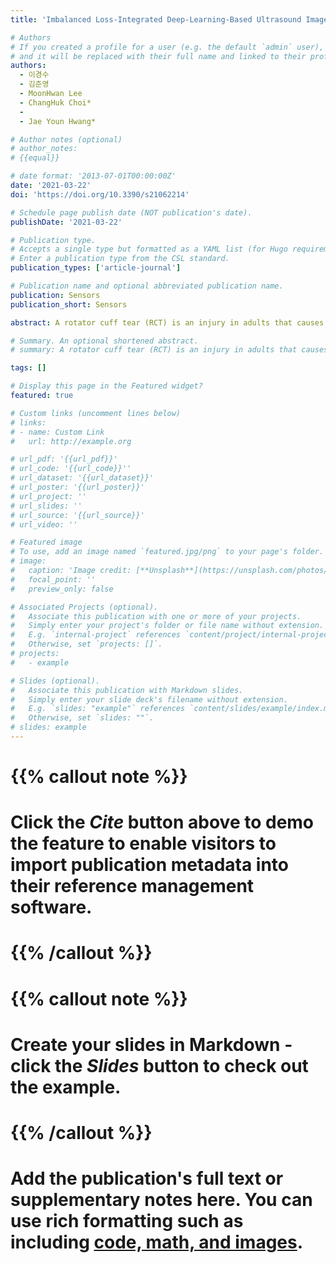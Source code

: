 ```yaml
---
title: 'Imbalanced Loss-Integrated Deep-Learning-Based Ultrasound Image Analysis for Diagnosis of Rotator-Cuff Tear'

# Authors
# If you created a profile for a user (e.g. the default `admin` user), write the username (folder name) here
# and it will be replaced with their full name and linked to their profile.
authors:
  - 이경수
  - 김준영
  - MoonHwan Lee
  - ChangHuk Choi*
  - 
  - Jae Youn Hwang*

# Author notes (optional)
# author_notes:
# {{equal}}

# date format: '2013-07-01T00:00:00Z'
date: '2021-03-22'
doi: 'https://doi.org/10.3390/s21062214'

# Schedule page publish date (NOT publication's date).
publishDate: '2021-03-22'

# Publication type.
# Accepts a single type but formatted as a YAML list (for Hugo requirements).
# Enter a publication type from the CSL standard.
publication_types: ['article-journal']

# Publication name and optional abbreviated publication name.
publication: Sensors
publication_short: Sensors

abstract: A rotator cuff tear (RCT) is an injury in adults that causes difficulty in moving, weakness, and pain. Only limited diagnostic tools such as magnetic resonance imaging (MRI) and ultrasound Imaging (UI) systems can be utilized for an RCT diagnosis. Although UI offers comparable performance at a lower cost to other diagnostic instruments such as MRI, speckle noise can occur the degradation of the image resolution. Conventional vision-based algorithms exhibit inferior performance for the segmentation of diseased regions in UI. In order to achieve a better segmentation for diseased regions in UI, deep-learning-based diagnostic algorithms have been developed. However, it has not yet reached an acceptable level of performance for application in orthopedic surgeries. In this study, we developed a novel end-to-end fully convolutional neural network, denoted as Segmentation Model Adopting a pRe-trained Classification Architecture (SMART-CA), with a novel integrated on positive loss function (IPLF) to accurately diagnose the locations of RCT during an orthopedic examination using UI. Using the pre-trained network, SMART-CA can extract remarkably distinct features that cannot be extracted with a normal encoder. Therefore, it can improve the accuracy of segmentation. In addition, unlike other conventional loss functions, which are not suited for the optimization of deep learning models with an imbalanced dataset such as the RCT dataset, IPLF can efficiently optimize the SMART-CA. Experimental results have shown that SMART-CA offers an improved precision, recall, and dice coefficient of 0.604% (+38.4%), 0.942% (+14.0%) and 0.736% (+38.6%) respectively. The RCT segmentation from a normal ultrasound image offers the improved precision, recall, and dice coefficient of 0.337% (+22.5%), 0.860% (+15.8%) and 0.484% (+28.5%), respectively, in the RCT segmentation from an ultrasound image with severe speckle noise. The experimental results demonstrated the IPLF outperforms other conventional loss functions, and the proposed SMART-CA optimized with the IPLF showed better performance than other state-of-the-art networks for the RCT segmentation with high robustness to speckle noise.

# Summary. An optional shortened abstract.
# summary: A rotator cuff tear (RCT) is an injury in adults that causes difficulty in moving, weakness, and pain. Only limited diagnostic tools such as magnetic resonance imaging (MRI) and ultrasound Imaging (UI) systems can be utilized for an RCT diagnosis. Although UI offers comparable performance at a lower cost to other diagnostic instruments such as MRI, speckle noise can occur the degradation of the image resolution. Conventional vision-based algorithms exhibit inferior performance for the segmentation of diseased regions in UI. In order to achieve a better segmentation for diseased regions in UI, deep-learning-based diagnostic algorithms have been developed. However, it has not yet reached an acceptable level of performance for application in orthopedic surgeries. In this study, we developed a novel end-to-end fully convolutional neural network, denoted as Segmentation Model Adopting a pRe-trained Classification Architecture (SMART-CA), with a novel integrated on positive loss function (IPLF) to accurately diagnose the locations of RCT during an orthopedic examination using UI. Using the pre-trained network, SMART-CA can extract remarkably distinct features that cannot be extracted with a normal encoder. Therefore, it can improve the accuracy of segmentation. In addition, unlike other conventional loss functions, which are not suited for the optimization of deep learning models with an imbalanced dataset such as the RCT dataset, IPLF can efficiently optimize the SMART-CA. Experimental results have shown that SMART-CA offers an improved precision, recall, and dice coefficient of 0.604% (+38.4%), 0.942% (+14.0%) and 0.736% (+38.6%) respectively. The RCT segmentation from a normal ultrasound image offers the improved precision, recall, and dice coefficient of 0.337% (+22.5%), 0.860% (+15.8%) and 0.484% (+28.5%), respectively, in the RCT segmentation from an ultrasound image with severe speckle noise. The experimental results demonstrated the IPLF outperforms other conventional loss functions, and the proposed SMART-CA optimized with the IPLF showed better performance than other state-of-the-art networks for the RCT segmentation with high robustness to speckle noise.

tags: []

# Display this page in the Featured widget?
featured: true

# Custom links (uncomment lines below)
# links:
# - name: Custom Link
#   url: http://example.org

# url_pdf: '{{url_pdf}}'
# url_code: '{{url_code}}''
# url_dataset: '{{url_dataset}}'
# url_poster: '{{url_poster}}'
# url_project: ''
# url_slides: ''
# url_source: '{{url_source}}'
# url_video: ''

# Featured image
# To use, add an image named `featured.jpg/png` to your page's folder.
# image:
#   caption: 'Image credit: [**Unsplash**](https://unsplash.com/photos/pLCdAaMFLTE)'
#   focal_point: ''
#   preview_only: false

# Associated Projects (optional).
#   Associate this publication with one or more of your projects.
#   Simply enter your project's folder or file name without extension.
#   E.g. `internal-project` references `content/project/internal-project/index.md`.
#   Otherwise, set `projects: []`.
# projects:
#   - example

# Slides (optional).
#   Associate this publication with Markdown slides.
#   Simply enter your slide deck's filename without extension.
#   E.g. `slides: "example"` references `content/slides/example/index.md`.
#   Otherwise, set `slides: ""`.
# slides: example
---
```


# {{% callout note %}}
# Click the _Cite_ button above to demo the feature to enable visitors to import publication metadata into their reference management software.
# {{% /callout %}}

# {{% callout note %}}
# Create your slides in Markdown - click the _Slides_ button to check out the example.
# {{% /callout %}}

# Add the publication's **full text** or **supplementary notes** here. You can use rich formatting such as including [code, math, and images](https://docs.hugoblox.com/content/writing-markdown-latex/).
